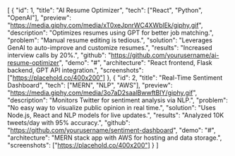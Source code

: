 [
  {
    "id": 1,
    "title": "AI Resume Optimizer",
    "tech": ["React", "Python", "OpenAI"],
    "preview": "https://media.giphy.com/media/xT0xeJpnrWC4XWblEk/giphy.gif",
    "description": "Optimizes resumes using GPT for better job matching.",
    "problem": "Manual resume editing is tedious.",
    "solution": "Leverages GenAI to auto-improve and customize resumes.",
    "results": "Increased interview calls by 20%.",
    "github": "https://github.com/yourusername/ai-resume-optimizer",
    "demo": "#",
    "architecture": "React frontend, Flask backend, GPT API integration.",
    "screenshots": ["https://placehold.co/400x200"]
  },
  {
    "id": 2,
    "title": "Real-Time Sentiment Dashboard",
    "tech": ["MERN", "NLP", "AWS"],
    "preview": "https://media.giphy.com/media/3o7aD2saalBwwftBIY/giphy.gif",
    "description": "Monitors Twitter for sentiment analysis via NLP.",
    "problem": "No easy way to visualize public opinion in real time.",
    "solution": "Uses Node.js, React and NLP models for live updates.",
    "results": "Analyzed 10K tweets/day with 95% accuracy.",
    "github": "https://github.com/yourusername/sentiment-dashboard",
    "demo": "#",
    "architecture": "MERN stack app with AWS for hosting and data storage.",
    "screenshots": ["https://placehold.co/400x200"]
  }
]
